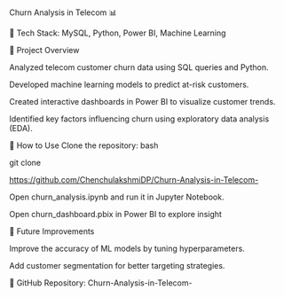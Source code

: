 Churn Analysis in Telecom 📊

📌 Tech Stack: MySQL, Python, Power BI, Machine Learning


🔹 Project Overview

Analyzed telecom customer churn data using SQL queries and Python. 

Developed machine learning models to predict at-risk customers.

Created interactive dashboards in Power BI to visualize customer trends.

Identified key factors influencing churn using exploratory data analysis (EDA).

🔹 How to Use Clone the repository:
bash

git clone

https://github.com/ChenchulakshmiDP/Churn-Analysis-in-Telecom-

Open churn_analysis.ipynb and run it in Jupyter Notebook.

Open churn_dashboard.pbix in Power BI to explore insight



<!-- Failed to upload "1740799796802.jpg" -->


🔹 Future Improvements

Improve the accuracy of ML models by tuning hyperparameters.

Add customer segmentation for better targeting strategies.


🔗 GitHub Repository: Churn-Analysis-in-Telecom-


